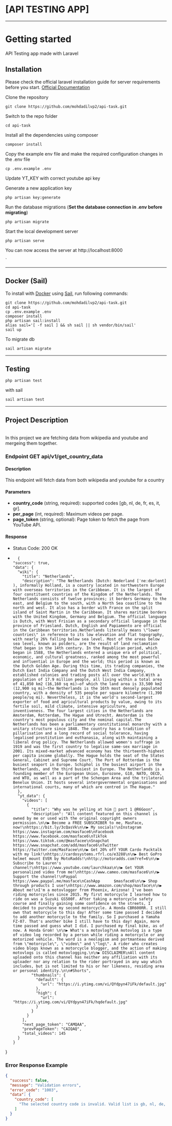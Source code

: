 # [API TESTING APP]

----------

# Getting started
API Testing app made with Laravel
## Installation

Please check the official laravel installation guide for server requirements before you start. [Official Documentation](https://laravel.com/docs/10.x/installation)



Clone the repository

    git clone https://github.com/mohdadilvp2/api-task.git

Switch to the repo folder

    cd api-task

Install all the dependencies using composer

    composer install

Copy the example env file and make the required configuration changes in the .env file

    cp .env.example .env

Update YT_KEY with correct youtube api key

Generate a new application key

    php artisan key:generate

Run the database migrations (**Set the database connection in .env before migrating**)

    php artisan migrate

Start the local development server

    php artisan serve

You can now access the server at http://localhost:8000


`


----------

## Docker (Sail)

To install with [Docker](https://www.docker.com) using [Sail](https://laravel.com/docs/10.x/sail), run following commands:

```
git clone https://github.com/mohdadilvp2/api-task.git
cd api-task
cp .env.example .env
composer install
php artisan sail:install
alias sail='[ -f sail ] && sh sail || sh vendor/bin/sail'
sail up
```
To migrate db
```
sail artisan migrate
```
----------
## Testing
```
php artisan test
```
with sail
```
sail artisan test
```
----------
## Project Description


</br>
In this project we are fetching data from wikipedia and youtube and mergeing them together.

### Endpoint GET  api/v1/get_country_data
#### Description
This endpoint will fetch data from both wikipedia and youtube for a country
#### Parameters
- **country_code** (string, required): supported codes [gb, nl, de, fr, es, it, gr].
- **per_page** (int, required): Maximum videos per page.
- **page_token** (string, optional): Page token to fetch the page from YouTube API.

#### Response

- Status Code: 200 OK
- ```
    {
  "success": true,
  "data": {
    "wiki": {
      "title": "Netherlands",
      "description": "The Netherlands (Dutch: Nederland [ˈneːdərlɑnt] ), informally Holland, is a country located in northwestern Europe with overseas territories in the Caribbean. It is the largest of four constituent countries of the Kingdom of the Netherlands. The Netherlands consists of twelve provinces; it borders Germany to the east, and Belgium to the south, with a North Sea coastline to the north and west. It also has a border with France on the split island of Saint Martin in the Caribbean. It shares maritime borders with the United Kingdom, Germany and Belgium. The official language is Dutch, with West Frisian as a secondary official language in the province of Friesland. Dutch, English and Papiamento are official in the Caribbean territories.Netherlands literally means \"lower countries\" in reference to its low elevation and flat topography, with nearly 26% falling below sea level. Most of the areas below sea level, known as polders, are the result of land reclamation that began in the 14th century. In the Republican period, which began in 1588, the Netherlands entered a unique era of political, economic, and cultural greatness, ranked among the most powerful and influential in Europe and the world; this period is known as the Dutch Golden Age. During this time, its trading companies, the Dutch East India Company and the Dutch West India Company, established colonies and trading posts all over the world.With a population of 17.9 million people, all living within a total area of 41,850 km2 (16,160 sq mi)—of which the land area is 33,500 km2 (12,900 sq mi)—the Netherlands is the 16th most densely populated country, with a density of 535 people per square kilometre (1,390 people/sq mi). Nevertheless, it is the world's second-largest exporter of food and agricultural products by value, owing to its fertile soil, mild climate, intensive agriculture, and inventiveness. The four largest cities in the Netherlands are Amsterdam, Rotterdam, The Hague and Utrecht. Amsterdam is the country's most populous city and the nominal capital.The Netherlands has been a parliamentary constitutional monarchy with a unitary structure since 1848. The country has a tradition of pillarisation and a long record of social tolerance, having legalised prostitution and euthanasia, along with maintaining a liberal drug policy. The Netherlands allowed women's suffrage in 1919 and was the first country to legalise same-sex marriage in 2001. Its mixed-market advanced economy has the thirteenth-highest per capita income globally. The Hague holds the seat of the States General, Cabinet and Supreme Court. The Port of Rotterdam is the busiest seaport in Europe. Schiphol is the busiest airport in the Netherlands, and the third busiest in Europe. The Netherlands is a founding member of the European Union, Eurozone, G10, NATO, OECD, and WTO, as well as a part of the Schengen Area and the trilateral Benelux Union. It hosts several intergovernmental organisations and international courts, many of which are centred in The Hague."
    },
    "yt_data": {
      "videos": [
        {
          "title": "Why was he yelling at him 🤨 part 1 @R6Goon",
          "description": "All content featured on this channel is owned by me or used with the original copyright owners permission.\n\n▶ Become a FREE SUBSCRIBER to me, MasFace, now!\nhttps://bit.ly/3cQasVk\n\n▶ My socials!\nInstagram    https://www.instagram.com/masface6\nFacebook     https://www.facebook.com/masface6\nTikTok           https://www.tiktok.com/@masfacee\nSnapchat      https://www.snapchat.com/add/masface6\nTwitter          https://twitter.com/MasFacee\n\n▶ Get 20% off YOUR Cardo Packtalk with my link!\nhttps://cardosystems.rfrl.co/e3288\n\n▶ Best GoPro helmet mount EVER by MotoRadds!\nhttp://motoradds.com?ref=6\n\n▶ Subscribe to Lauren's channel!\nhttps://www.youtube.com/laurchkaa\n\n▶ Get YOUR personalized video from me!\nhttps://www.cameo.com/masface6\n\n▶ Support the channel!\nPaypal           https://www.paypal.me/masface\nCashApp      $masface6\n\n▶ Shop through products I use!\nhttps://www.amazon.com/shop/masface\n\n▶ About me!\nI'm a motovlogger from Phoenix, Arizona! I've been riding motorcycles since 2015. My first motorcycle I learned how to ride on was a Suzuki GS500F. After taking a motorcycle safety course and finally gaining some confidence on the streets, I decided to purchase my second motorcycle. A Honda CBR600RR. I still own that motorcycle to this day! After some time passed I decided to add another motorcycle to the family. So I purchased a Yamaha FZ-07. That's another bike I still have to this day! Again, more time passed and guess what I did. I purchased my final bike, as of now. A Honda Grom! \n\n▶ What's a motovlog?\nA motovlog is a type of video log recorded by a person while riding a motorcycle or any motorized vehicle. The word is a neologism and portmanteau derived from \"motorcycle\", \"video\" and \"log\". A rider who creates video blogs known as a motorcycle blogger, and the action of making motovlogs is called motovlogging.\n\n▶ DISCLAIMER\nAll content uploaded onto this channel has neither any affiliation with its uploader nor any relation to the rider portrayed in any way which includes, but is not limited to his or her likeness, residing area or personal identity.\n\n#Shorts",
          "thumbnails": {
            "default": {
              "url": "https://i.ytimg.com/vi/QYdpyn47iFk/default.jpg"
            },
            "high": {
              "url": "https://i.ytimg.com/vi/QYdpyn47iFk/hqdefault.jpg"
            }
          }
        }
      ],
      "next_page_token": "CAMQAA",
      "prevPageToken": "CAIQAQ",
      "total_videos": 145
    }
  }
}
### Error Response Example

```json
{
  "success": false,
  "message": "Validation errors",
  "error_code": "1003",
  "data": {
    "country_code": [
      "The selected country code is invalid. Valid list is gb, nl, de, fr, es, it and gr"
    ]
  }
}






